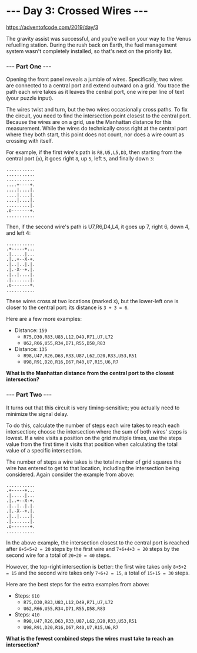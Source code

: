 # --- Day 3: Crossed Wires ---
https://adventofcode.com/2019/day/3

The gravity assist was successful, and you're well on your way to the Venus refuelling station. During the rush back on Earth, the fuel management system wasn't completely installed, so that's next on the priority list.

### --- Part One ---

Opening the front panel reveals a jumble of wires. Specifically, two wires are connected to a central port and extend outward on a grid. You trace the path each wire takes as it leaves the central port, one wire per line of text (your puzzle input).

The wires twist and turn, but the two wires occasionally cross paths. To fix the circuit, you need to find the intersection point closest to the central port. Because the wires are on a grid, use the Manhattan distance for this measurement. While the wires do technically cross right at the central port where they both start, this point does not count, nor does a wire count as crossing with itself.

For example, if the first wire's path is `R8,U5,L5,D3`, then starting from the central port (`o`), it goes right `8`, up `5`, left `5`, and finally down `3`:

```
...........
...........
...........
....+----+.
....|....|.
....|....|.
....|....|.
.........|.
.o-------+.
...........
```

Then, if the second wire's path is U7,R6,D4,L4, it goes up 7, right 6, down 4, and left 4:

```
...........
.+-----+...
.|.....|...
.|..+--X-+.
.|..|..|.|.
.|.-X--+.|.
.|..|....|.
.|.......|.
.o-------+.
...........
```

These wires cross at two locations (marked `X`), but the lower-left one is closer to the central port: its distance is `3 + 3 = 6`.

Here are a few more examples:

* Distance: `159`
  * `R75,D30,R83,U83,L12,D49,R71,U7,L72`
  * `U62,R66,U55,R34,D71,R55,D58,R83`
* Distance: `135`
  * `R98,U47,R26,D63,R33,U87,L62,D20,R33,U53,R51`
  * `U98,R91,D20,R16,D67,R40,U7,R15,U6,R7`

**What is the Manhattan distance from the central port to the closest intersection?**

### --- Part Two ---
It turns out that this circuit is very timing-sensitive; you actually need to minimize the signal delay.

To do this, calculate the number of steps each wire takes to reach each intersection; choose the intersection where the sum of both wires' steps is lowest. If a wire visits a position on the grid multiple times, use the steps value from the first time it visits that position when calculating the total value of a specific intersection.

The number of steps a wire takes is the total number of grid squares the wire has entered to get to that location, including the intersection being considered. Again consider the example from above:

```
...........
.+-----+...
.|.....|...
.|..+--X-+.
.|..|..|.|.
.|.-X--+.|.
.|..|....|.
.|.......|.
.o-------+.
...........
```

In the above example, the intersection closest to the central port is reached after `8+5+5+2 = 20` steps by the first wire and `7+6+4+3 = 20` steps by the second wire for a total of `20+20 = 40` steps.

However, the top-right intersection is better: the first wire takes only `8+5+2 = 15` and the second wire takes only `7+6+2 = 15`, a total of `15+15 = 30` steps.

Here are the best steps for the extra examples from above:

* Steps: `610`
  * `R75,D30,R83,U83,L12,D49,R71,U7,L72`
  * `U62,R66,U55,R34,D71,R55,D58,R83`
* Steps: `410`
  * `R98,U47,R26,D63,R33,U87,L62,D20,R33,U53,R51`
  * `U98,R91,D20,R16,D67,R40,U7,R15,U6,R7`

**What is the fewest combined steps the wires must take to reach an intersection?**
